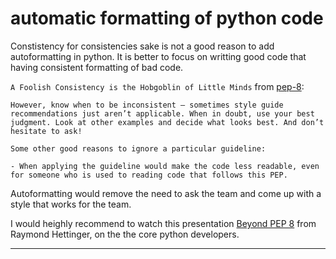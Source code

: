 # automatic formatting of python code

Constistency for consistencies sake is not a good reason to add autoformatting in python.
It is better to focus on writting good code that having consistent formatting of bad code.

`A Foolish Consistency is the Hobgoblin of Little Minds` from [pep-8](https://peps.python.org/pep-0008/#maximum-line-length):

```
However, know when to be inconsistent – sometimes style guide recommendations just aren’t applicable. When in doubt, use your best judgment. Look at other examples and decide what looks best. And don’t hesitate to ask!

Some other good reasons to ignore a particular guideline:

- When applying the guideline would make the code less readable, even for someone who is used to reading code that follows this PEP.
```

Autoformatting would remove the need to ask the team and come up with a style that works for the team.

I would heighly recommend to watch this presentation [Beyond PEP 8](https://www.youtube.com/watch?v=wf-BqAjZb8M) from Raymond Hettinger, on the the core python developers.

---

